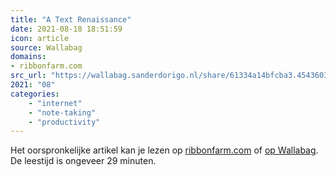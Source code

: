```yaml
---
title: "A Text Renaissance"
date: 2021-08-18 18:51:59
icon: article
source: Wallabag
domains:
- ribbonfarm.com
src_url: "https://wallabag.sanderdorigo.nl/share/61334a14bfcba3.45436035"
2021: "08"
categories:
    - "internet"
    - "note-taking"
    - "productivity"
---
```

Het oorspronkelijke artikel kan je lezen op [ribbonfarm.com](https://www.ribbonfarm.com/2020/02/24/a-text-renaissance/) of [op Wallabag](https://wallabag.sanderdorigo.nl/share/61334a14bfcba3.45436035). De leestijd is ongeveer 29 minuten.